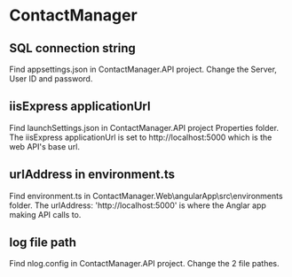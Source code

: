 # ContactManager

## SQL connection string

Find appsettings.json in ContactManager.API project. Change the Server, User ID and password.

## iisExpress applicationUrl

Find launchSettings.json in ContactManager.API project Properties folder. The iisExpress applicationUrl is set to http://localhost:5000 which is the web API's base url.

## urlAddress in environment.ts

Find environment.ts in ContactManager.Web\angularApp\src\environments folder. The urlAddress: 'http://localhost:5000' is where the Anglar app making API calls to.

## log file path

Find nlog.config in ContactManager.API project. Change the 2 file pathes.